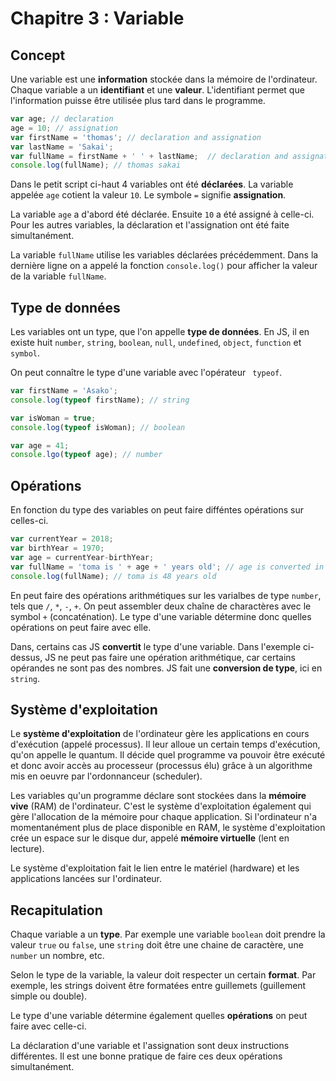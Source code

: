 # Chapitre 3 : Variable

## Concept

Une variable est une **information** stockée dans la mémoire de l'ordinateur. Chaque variable a un **identifiant** et une **valeur**. L'identifiant permet que l'information puisse être utilisée plus tard dans le programme.


```js
var age; // declaration
age = 10; // assignation
var firstName = 'thomas'; // declaration and assignation
var lastName = 'Sakai';
var fullName = firstName + ' ' + lastName;  // declaration and assignation using existent variables
console.log(fullName); // thomas sakai
```

Dans le petit script ci-haut 4 variables ont été **déclarées**. La variable appelée `age` cotient la valeur `10`. Le symbole `=` signifie **assignation**.

La variable `age` a d'abord été déclarée. Ensuite `10` a été assigné à celle-ci. Pour les autres variables, la déclaration et l'assignation ont été faite simultanément.

La variable `fullName` utilise les variables déclarées précédemment. Dans la dernière ligne on a appelé la fonction `console.log()` pour afficher la valeur de la variable `fullName`.

## Type de données
Les variables ont un type, que l'on appelle **type de données**. En JS, il en existe huit `number`, `string`, `boolean`, `null`, `undefined`, `object`, `function` et `symbol`.

On peut connaître le type d'une variable avec l'opérateur ` typeof`.

```js
var firstName = 'Asako';
console.log(typeof firstName); // string

var isWoman = true;
console.log(typeof isWoman); // boolean

var age = 41;
console.lgo(typeof age); // number
```

## Opérations
En fonction du type des variables on peut faire difféntes opérations sur celles-ci.

```js
var currentYear = 2018;
var birthYear = 1970;
var age = currentYear-birthYear;
var fullName = 'toma is ' + age + ' years old'; // age is converted in a string by JS
console.log(fullName); // toma is 48 years old

```
En peut faire des opérations arithmétiques sur les varialbes de type `number`, tels que `/`, `*`, `-`, `+`. On peut assembler deux chaîne de charactères avec le symbol `+` (concaténation). Le type d'une variable détermine donc quelles opérations on peut faire avec elle.

Dans, certains cas JS **convertit** le type d'une variable. Dans l'exemple ci-dessus, JS ne peut pas faire une opération arithmétique, car certains opérandes ne sont pas des nombres. JS fait une **conversion de type**, ici en `string`.


## Système d'exploitation
Le **système d'exploitation** de l'ordinateur gère les applications en cours d'exécution (appelé processus). Il leur alloue un certain temps d'exécution, qu'on appelle le quantum. Il décide quel programme va pouvoir être exécuté et donc avoir accès au processeur (processus élu) grâce à un algorithme mis en oeuvre par l'ordonnanceur (scheduler).

Les variables qu'un programme déclare sont stockées dans la **mémoire vive** (RAM) de l'ordinateur. C'est le système d'exploitation également qui gère l'allocation de la mémoire pour chaque application. Si l'ordinateur n'a momentanément plus de place disponible en RAM, le système d'exploitation crée un espace sur le disque dur, appelé **mémoire virtuelle** (lent en lecture).

Le système d'exploitation fait le lien entre le matériel (hardware) et les applications lancées sur l'ordinateur.

## Recapitulation
Chaque variable a un **type**. Par exemple une variable `boolean` doit prendre la valeur `true` ou `false`, une `string` doit être une chaine de caractère, une `number` un nombre, etc.

Selon le type de la variable, la valeur doit respecter un certain **format**. Par exemple, les strings doivent être formatées entre guillemets (guillement simple ou double).

Le type d'une variable détermine également quelles **opérations** on peut faire avec celle-ci.

La déclaration d'une variable et l'assignation sont deux instructions différentes. Il est une bonne pratique de faire ces deux opérations simultanément.
